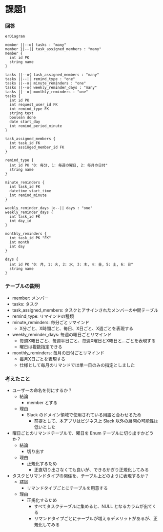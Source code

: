 # 課題1

### 回答

```mermaid
erDiagram

member ||--o{ tasks : "many"
member }|--|| task_assigned_members : "many"
member {
  int id PK
  string name
}

tasks ||--o{ task_assigned_members : "many"
tasks ||--|| remind_type : "one"
tasks ||--o| minute_reminders : "one"
tasks ||--o{ weekly_reminder_days : "many"
tasks ||--o| monthly_reminders : "one"
tasks {
  int id PK
  int request_user_id FK
  int remind_type FK
  string text
  boolean done
  date start_day
  int remind_period_minute
}

task_assigned_members {
  int task_id FK
  int assinged_member_id FK 
}

remind_type {
  int id PK "0: 毎分, 1: 毎週の曜日, 2: 毎月の日付"
  string name
}

minute_reminders {
  int task_id FK
  datetime start_time
  int remind_minute
}

weekly_reminder_days |o--|| days : "one"
weekly_reminder_days {
  int task_id FK
  int day_id 
}

monthly_reminders {
  int task_id PK "FK"
  int month 
  int day
}

days {
  int id PK "0: 月, 1: 火, 2: 水, 3: 木, 4: 金, 5: 土, 6: 日"
  string name
}
```

### テーブルの説明

- member: メンバー
- tasks: タスク
- task_assigned_members: タスクとアサインされたメンバーの中間テーブル
- remind_type: リマインドの種類
- minute_reminders: 毎分ごとリマインド
  - X分ごと、X時間ごと、毎日、X日ごと、X週ごとを表現する
- weekly_reminder_days: 毎週の曜日ごとリマインド
  - 毎週X曜日ごと、毎週平日ごと、毎週X曜日とX曜日と...ごとを表現する
  - 曜日は複数指定できる
- monthly_reminders: 毎月の日付ごとリマインド
  - 毎月X日ごとを表現する
  - 仕様として毎月のリマンドでは単一日のみの指定としました

### 考えたこと

- ユーザーの命名を何にするか？
  - 結論
    - member とする
  - 理由
    - Slack のドメイン領域で使用されている用語と合わせるため
      - 前提として、本アプリはビジネス上 Slack 以外の展開の可能性は低いとした
- 曜日ごとのリマンドテーブルで、曜日を Enum テーブルに切り出すかどうか？
  - 結論
    - 切り出す
  - 理由
    - 正規化するため
      - 正直切り出さなくても良いが、できるかぎり正規化してみる
- タスクとリマンドタイプの関係を、テーブル上どのように表現するか？
  - 結論
    - リマンドタイプごとにテーブルを用意する
  - 理由
    - 正規化するため
      - すべてタスクテーブルに集めると、NULL となるカラムが出てくる
      - リマンドタイプごとにテーブルが増えるデメリットがあるが、正規化してみる
